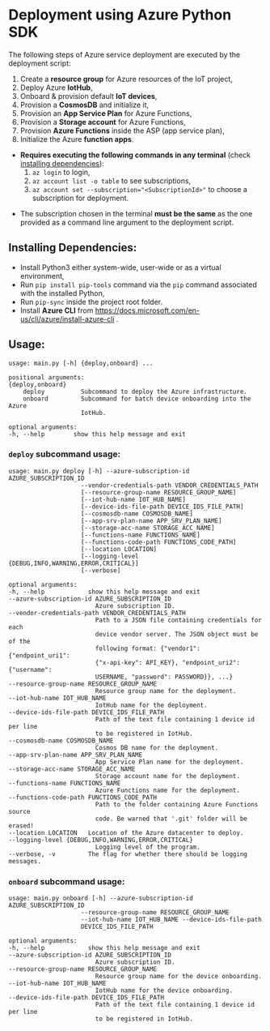 # Deployment using Azure Python SDK
The following steps of Azure service deployment are executed by the deployment script:

1. Create a **resource group** for Azure resources of the IoT project,
2. Deploy Azure **IotHub**,
3. Onboard & provision default **IoT devices**,
4. Provision a **CosmosDB** and initialize it,
5. Provision an **App Service Plan** for Azure Functions,
6. Provision a **Storage account** for Azure Functions,
7. Provision **Azure Functions** inside the ASP (app service plan),
8. Initialize the Azure **function apps**.

* **Requires executing the following commands in any terminal** (check [installing dependencies](#installing-dependencies)):
  1. `az login` to login,
  2. `az account list -o table` to see subscriptions,
  3. `az account set --subscription="<SubscriptionId>"` to choose a subscription for deployment.
<!-- * **Requires**:
  * Setting up a service principal. Run the following sequence of commands in `powershell`:
    1. `az login` to login,
    2. `az account list -o table` to see subscriptions,
    3. `az account set --subscription="<SubscriptionId>"` to choose a subscription for deployment,
    4. `az ad sp create-for-rbac --name DeploymentPrincipal --role Contributor` to create a service principal with **Contributor** access level.
  * **TODO: Write more!** -->

* The subscription chosen in the terminal **must be the same** as the one provided as a command line argument to the deployment script.

## **Installing Dependencies:**
* Install Python3 either system-wide, user-wide or as a virtual environment,
* Run `pip install pip-tools` command via the `pip` command associated with the installed Python,
* Run `pip-sync` inside the project root folder.
* Install **Azure CLI** from https://docs.microsoft.com/en-us/cli/azure/install-azure-cli .

## **Usage:**
    usage: main.py [-h] {deploy,onboard} ...

    positional arguments:
    {deploy,onboard}
        deploy          Subcommand to deploy the Azure infrastructure.       
        onboard         Subcommand for batch device onboarding into the Azure
                        IotHub.

    optional arguments:
    -h, --help        show this help message and exit

### `deploy` subcommand usage:
    usage: main.py deploy [-h] --azure-subscription-id AZURE_SUBSCRIPTION_ID   
                        --vendor-credentials-path VENDOR_CREDENTIALS_PATH    
                        [--resource-group-name RESOURCE_GROUP_NAME]
                        [--iot-hub-name IOT_HUB_NAME]
                        [--device-ids-file-path DEVICE_IDS_FILE_PATH]        
                        [--cosmosdb-name COSMOSDB_NAME]
                        [--app-srv-plan-name APP_SRV_PLAN_NAME]
                        [--storage-acc-name STORAGE_ACC_NAME]
                        [--functions-name FUNCTIONS_NAME]
                        [--functions-code-path FUNCTIONS_CODE_PATH]
                        [--location LOCATION]
                        [--logging-level {DEBUG,INFO,WARNING,ERROR,CRITICAL}]
                        [--verbose]

    optional arguments:
    -h, --help            show this help message and exit
    --azure-subscription-id AZURE_SUBSCRIPTION_ID
                            Azure subscription ID.
    --vendor-credentials-path VENDOR_CREDENTIALS_PATH
                            Path to a JSON file containing credentials for each
                            device vendor server. The JSON object must be of the
                            following format: {"vendor1": {"endpoint_uri1":
                            {"x-api-key": API_KEY}, "endpoint_uri2": {"username":
                            USERNAME, "password": PASSWORD}}, ...}
    --resource-group-name RESOURCE_GROUP_NAME
                            Resource group name for the deployment.
    --iot-hub-name IOT_HUB_NAME
                            IotHub name for the deployment.
    --device-ids-file-path DEVICE_IDS_FILE_PATH
                            Path of the text file containing 1 device id per line
                            to be registered in IotHub.
    --cosmosdb-name COSMOSDB_NAME
                            Cosmos DB name for the deployment.
    --app-srv-plan-name APP_SRV_PLAN_NAME
                            App Service Plan name for the deployment.
    --storage-acc-name STORAGE_ACC_NAME
                            Storage account name for the deployment.
    --functions-name FUNCTIONS_NAME
                            Azure Functions name for the deployment.
    --functions-code-path FUNCTIONS_CODE_PATH
                            Path to the folder containing Azure Functions source
                            code. Be warned that '.git' folder will be erased!
    --location LOCATION   Location of the Azure datacenter to deploy.
    --logging-level {DEBUG,INFO,WARNING,ERROR,CRITICAL}
                            Logging level of the program.
    --verbose, -v         The flag for whether there should be logging messages.

### `onboard` subcommand usage:
    usage: main.py onboard [-h] --azure-subscription-id AZURE_SUBSCRIPTION_ID
                        --resource-group-name RESOURCE_GROUP_NAME
                        --iot-hub-name IOT_HUB_NAME --device-ids-file-path
                        DEVICE_IDS_FILE_PATH

    optional arguments:
    -h, --help            show this help message and exit
    --azure-subscription-id AZURE_SUBSCRIPTION_ID
                            Azure subscription ID.
    --resource-group-name RESOURCE_GROUP_NAME
                            Resource group name for the device onboarding.
    --iot-hub-name IOT_HUB_NAME
                            IotHub name for the device onboarding.
    --device-ids-file-path DEVICE_IDS_FILE_PATH
                            Path of the text file containing 1 device id per line
                            to be registered in IotHub.
